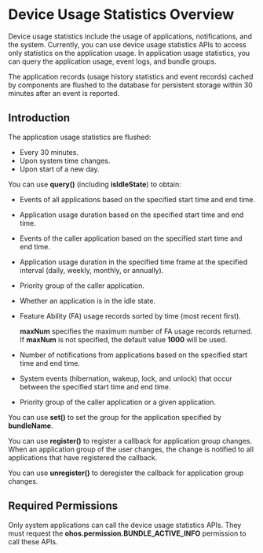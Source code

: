 # Device Usage Statistics Overview

Device usage statistics include the usage of applications, notifications, and the system. Currently, you can use device usage statistics APIs to access only statistics on the application usage. In application usage statistics, you can query the application usage, event logs, and bundle groups.

The application records (usage history statistics and event records) cached by components are flushed to the database for persistent storage within 30 minutes after an event is reported.

## Introduction

The application usage statistics are flushed:
- Every 30 minutes.
- Upon system time changes.
- Upon start of a new day.

You can use **query()** (including **isIdleState**) to obtain:
- Events of all applications based on the specified start time and end time.
- Application usage duration based on the specified start time and end time.
- Events of the caller application based on the specified start time and end time.
- Application usage duration in the specified time frame at the specified interval (daily, weekly, monthly, or annually).
- Priority group of the caller application.
- Whether an application is in the idle state.
- Feature Ability (FA) usage records sorted by time (most recent first). 

  **maxNum** specifies the maximum number of FA usage records returned. If **maxNum** is not specified, the default value **1000** will be used.
- Number of notifications from applications based on the specified start time and end time.
- System events (hibernation, wakeup, lock, and unlock) that occur between the specified start time and end time.
- Priority group of the caller application or a given application.

You can use **set()** to set the group for the application specified by **bundleName**.

You can use **register()** to register a callback for application group changes. When an application group of the user changes, the change is notified to all applications that have registered the callback.

You can use **unregister()** to deregister the callback for application group changes.

## Required Permissions
Only system applications can call the device usage statistics APIs. They must request the **ohos.permission.BUNDLE_ACTIVE_INFO** permission to call these APIs.